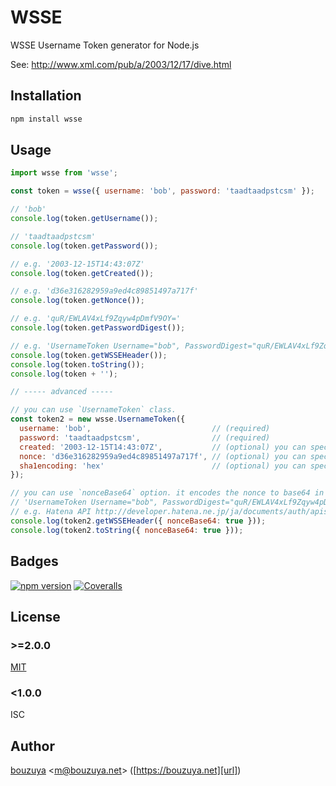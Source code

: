 # WSSE

WSSE Username Token generator for Node.js

See: <http://www.xml.com/pub/a/2003/12/17/dive.html>

## Installation

```bash
npm install wsse
```

## Usage

```javascript
import wsse from 'wsse';

const token = wsse({ username: 'bob', password: 'taadtaadpstcsm' });

// 'bob'
console.log(token.getUsername());

// 'taadtaadpstcsm'
console.log(token.getPassword());

// e.g. '2003-12-15T14:43:07Z'
console.log(token.getCreated());

// e.g. 'd36e316282959a9ed4c89851497a717f'
console.log(token.getNonce());

// e.g. 'quR/EWLAV4xLf9Zqyw4pDmfV9OY='
console.log(token.getPasswordDigest());

// e.g. 'UsernameToken Username="bob", PasswordDigest="quR/EWLAV4xLf9Zqyw4pDmfV9OY=", Nonce="d36e316282959a9ed4c89851497a717f", Created="2003-12-15T14:43:07Z"'
console.log(token.getWSSEHeader());
console.log(token.toString());
console.log(token + '');

// ----- advanced -----

// you can use `UsernameToken` class.
const token2 = new wsse.UsernameToken({
  username: 'bob',                           // (required)
  password: 'taadtaadpstcsm',                // (required)
  created: '2003-12-15T14:43:07Z',           // (optional) you can specify `craeted`.
  nonce: 'd36e316282959a9ed4c89851497a717f', // (optional) you can specify `nonce`.
  sha1encoding: 'hex'                        // (optional) you can specify `sha1encoding` for wrong WSSE Username Token implementation.
});

// you can use `nonceBase64` option. it encodes the nonce to base64 in header.
// 'UsernameToken Username="bob", PasswordDigest="quR/EWLAV4xLf9Zqyw4pDmfV9OY=", Nonce="ZDM2ZTMxNjI4Mjk1OWE5ZWQ0Yzg5ODUxNDk3YTcxN2Y=", Created="2003-12-15T14:43:07Z"'
// e.g. Hatena API http://developer.hatena.ne.jp/ja/documents/auth/apis/wsse
console.log(token2.getWSSEHeader({ nonceBase64: true }));
console.log(token2.toString({ nonceBase64: true }));
```

## Badges

[![npm version][npm-badge-url]][npm-url]
[![Coveralls][coveralls-badge-url]][coveralls-url]

[coveralls-badge-url]: https://img.shields.io/coveralls/github/bouzuya/node-wsse.svg
[coveralls-url]: https://coveralls.io/github/bouzuya/node-wsse
[npm-badge-url]: https://img.shields.io/npm/v/wsse.svg
[npm-url]: https://www.npmjs.com/package/wsse

## License

### >=2.0.0

[MIT](LICENSE)

### <1.0.0

ISC

## Author

[bouzuya][user] &lt;[m@bouzuya.net][email]&gt; ([https://bouzuya.net][url])

[user]: https://github.com/bouzuya
[email]: mailto:m@bouzuya.net
[url]: https://bouzuya.net
